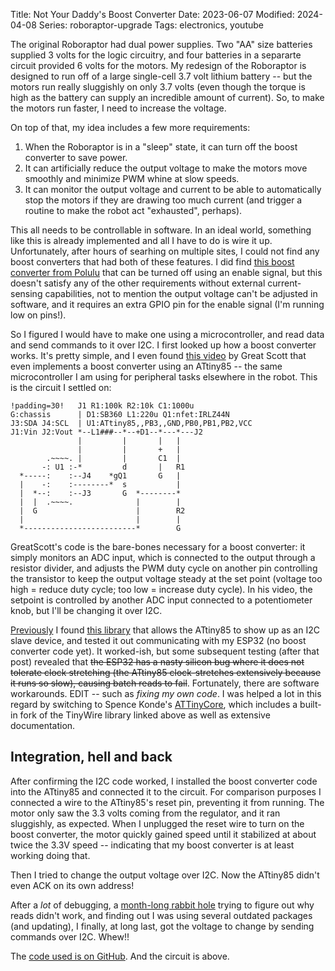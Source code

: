 Title: Not Your Daddy's Boost Converter
Date: 2023-06-07
Modified: 2024-04-08
Series: roboraptor-upgrade
Tags: electronics, youtube

The original Roboraptor had dual power supplies. Two "AA" size batteries supplied 3 volts for the logic circuitry, and four batteries in a separarte circuit provided 6 volts for the motors. My redesign of the Roboraptor is designed to run off of a large single-cell 3.7 volt lithium battery -- but the motors run really sluggishly on only 3.7 volts (even though the torque is high as the battery can supply an incredible amount of current). So, to make the motors run faster, I need to increase the voltage.

<youtube id="NnDvN9RbQGY?si=ahxCAqWVCsQAkOef">

On top of that, my idea includes a few more requirements:

1. When the Roboraptor is in a "sleep" state, it can turn off the boost converter to save power.
2. It can artificially reduce the output voltage to make the motors move smoothly and minimize PWM whine at slow speeds.
3. It can monitor the output voltage and current to be able to automatically stop the motors if they are drawing too much current (and trigger a routine to make the robot act "exhausted", perhaps).

This all needs to be controllable in software. In an ideal world, something like this is already implemented and all I have to do is wire it up. Unfortunately, after hours of searhing on multiple sites, I could not find any boost converters that had both of these features. I did find [this boost converter from Polulu](https://www.pololu.com/product/2890) that can be turned off using an enable signal, but this doesn't satisfy any of the other requirements without external current-sensing capabilities, not to mention the output voltage can't be adjusted in software, and it requires an extra GPIO pin for the enable signal (I'm running low on pins!).

So I figured I would have to make one using a microcontroller, and read data and send commands to it over I2C. I first looked up how a boost converter works. It's pretty simple, and I even found [this video](https://www.youtube.com/watch?v=QnUhjnbZ0T8) by Great Scott that even implements a boost converter using an ATtiny85 -- the same microcontroller I am using for peripheral tasks elsewhere in the robot. This is the circuit I settled on:

```schemascii
!padding=30!   J1 R1:100k R2:10k C1:1000u
G:chassis      | D1:SB360 L1:220u Q1:nfet:IRLZ44N
J3:SDA J4:SCL  | U1:ATtiny85,,PB3,,GND,PB0,PB1,PB2,VCC
J1:Vin J2:Vout *--L1###--*--+D1--*---*---J2
               |         |       |   |
               |         |       +   |
        .~~~~. |         |       C1  |
       -: U1 :-*         d       |   R1
  *-----:    :--J4    *gQ1       G   |
  |    -:    :--------*  s           |
  |  *--:    :--J3       G  *--------*
  |  |  .~~~~.              |        |
  |  G                      |        R2
  |                         |        |
  *-------------------------*        G
```

GreatScott's code is the bare-bones necessary for a boost converter: it simply monitors an ADC input, which is connected to the output through a resistor divider, and adjusts the PWM duty cycle on another pin controlling the transistor to keep the output voltage steady at the set point (voltage too high = reduce duty cycle; too low = increase duty cycle). In his video, the setpoint is controlled by another ADC input connected to a potentiometer knob, but I'll be changing it over I2C.

[Previously]({filename}i_got_something.md) I found [this library](https://github.com/rambo/TinyWire) that allows the ATtiny85 to show up as an I2C slave device, and tested it out communicating with my ESP32 (no boost converter code yet). It worked-ish, but some subsequent testing (after that post) revealed that ~~the ESP32 has a nasty silicon bug where it does not tolerate clock stretching (the ATtiny85 clock-stretches extensively because it runs so slow), causing batch reads to fail~~. Fortunately, there are software workarounds. EDIT -- such as *fixing my own code*. I was helped a lot in this regard by switching to Spence Konde's [ATTinyCore](https://github.com/SpenceKonde/ATTinyCore/), which includes a built-in fork of the TinyWire library linked above as well as extensive documentation.

## Integration, hell and back

After confirming the I2C code worked, I installed the boost converter code into the ATtiny85 and connected it to the circuit. For comparison purposes I connected a wire to the ATtiny85's reset pin, preventing it from running. The motor only saw the 3.3 volts coming from the regulator, and it ran sluggishly, as expected. When I unplugged the reset wire to turn on the boost converter, the motor quickly gained speed until it stabilized at about twice the 3.3V speed -- indicating that my boost converter is at least working doing that.

Then I tried to change the output voltage over I2C. Now the ATtiny85 didn't even ACK on its own address!

After a *lot* of debugging, a [month-long rabbit hole](https://github.com/technoblogy/ulisp-esp/issues/75) trying to figure out why reads didn't work, and finding out I was using several outdated packages (and updating), I finally, at long last, got the voltage to change by sending commands over I2C. Whew!!

The [code used is on GitHub](https://github.com/dragoncoder047/super85/tree/master/smartboost). And the circuit is above.
